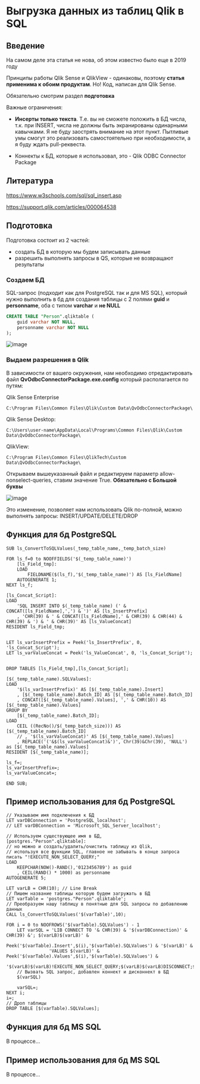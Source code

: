 # Выгрузка данных из таблиц Qlik в SQL

## Введение

На самом деле эта статья не нова, об этом известно было еще в 2019 году

Принципы работы Qlik Sense и QlikView - одинаковы, поэтому **статья применима к обоим продуктам**. Но! Код, написан для Qlik Sense.

Обязательно смотрим раздел **подготовка**

Важные ограничения:

- **Инсерты только текста**. Т.е. вы не сможете положить в БД числа, т.к. при INSERT, числа не должны быть экранированы одинарными кавычками. Я не буду заострять внимание на этот пункт. Пытливые умы смогут это реализовать самостоятельно при необходимости, а я буду ждать pull-реквеста.

- Коннекты к БД, которые я использовал, это - Qlik ODBC Connector Package

## Литература

https://www.w3schools.com/sql/sql_insert.asp

https://support.qlik.com/articles/000064538



## Подготовка

Подготовка состоит из 2 частей:
- создать БД в которую мы будем записывать данные
- разрешить выполнять запросы в QS, которые не возвращают результаты

### Создаем БД

SQL-запрос (подходит как для PostgreSQL так и для MS SQL), который нужно выполнить в бд для создания таблицы с 2 полями **guid** и **personname**, оба с типом **varchar** и **не NULL**
``` sql
CREATE TABLE "Person".qliktable (
	guid varchar NOT NULL,
	personname varchar NOT NULL
);
```
![image](https://user-images.githubusercontent.com/8188055/194236938-bd4c68be-fac0-4660-966e-62d28c609f90.png)


### Выдаем разрешения в Qlik

В зависимости от вашего окружения, нам необходимо отредактировать файл **QvOdbcConnectorPackage.exe.config** который располагается по путям:

Qlik Sense Enterprise
```
C:\Program Files\Common Files\Qlik\Custom Data\QvOdbcConnectorPackage\
```
Qlik Sense Desktop:
```
C:\Users\user-name\AppData\Local\Programs\Common Files\Qlik\Custom Data\QvOdbcConnectorPackage\
```
QlikView:
```
C:\Program Files\Common Files\QlikTech\Custom Data\QvOdbcConnectorPackage\
```

Открываем вышеуказанный файл и редактируем параметр allow-nonselect-queries, ставим значение True. **Обязательно с Большой буквы**

![image](https://user-images.githubusercontent.com/8188055/194237031-5dac45e4-5ba0-47d1-aab9-c1c531b99d83.png)


Это изменение, позволяет нам использовать Qlik по-полной, можно выполнять запросы: INSERT/UPDATE/DELETE/DROP


## Функция для бд PostgreSQL
```
SUB ls_ConvertToSQLValues(_temp_table_name,_temp_batch_size)

FOR ls_f=0 to NOOFFIELDS('$(_temp_table_name)')
    [ls_Field_tmp]:
    LOAD
        FIELDNAME($(ls_f),'$(_temp_table_name)') AS [ls_FieldName]
    AUTOGENERATE 1;
NEXT ls_f;

[ls_Concat_Script]:
LOAD
    'SQL INSERT INTO $(_temp_table_name) (' & CONCAT([ls_FieldName],',') & ')' AS [ls_InsertPrefix]
    , 'CHR(39) & ' & CONCAT([ls_FieldName],' & CHR(39) & CHR(44) & CHR(39) & ') & ' & CHR(39)' AS [ls_ValueConcat]
RESIDENT ls_Field_tmp;


LET ls_varInsertPrefix = Peek('ls_InsertPrefix', 0, 'ls_Concat_Script');
LET ls_varValueConcat = Peek('ls_ValueConcat', 0, 'ls_Concat_Script');


DROP TABLES [ls_Field_tmp],[ls_Concat_Script];

[$(_temp_table_name).SQLValues]:
LOAD
    '$(ls_varInsertPrefix)' AS [$(_temp_table_name).Insert]
    , [$(_temp_table_name).Batch_ID] AS [$(_temp_table_name).Batch_ID]
    , CONCAT([$(_temp_table_name).Values], ',' & CHR(10)) AS [$(_temp_table_name).Values]
GROUP BY
    [$(_temp_table_name).Batch_ID];
LOAD
    CEIL ((RecNo()/$(_temp_batch_size))) AS [$(_temp_table_name).Batch_ID]
    // , '$(ls_varValueConcat)' AS [$(_temp_table_name).Values]
    , REPLACE('('&$(ls_varValueConcat)&')', Chr(39)&Chr(39), 'NULL') as [$(_temp_table_name).Values]
RESIDENT [$(_temp_table_name)];

ls_f=;
ls_varInsertPrefix=;
ls_varValueConcat=;

END SUB;
```

## Пример использования для бд PostgreSQL
```
// Указываем имя подключения к БД
LET varDBConnection = 'PostgreSQL_localhost';
// LET varDBConnection = 'Microsoft_SQL_Server_localhost';

// Используем существующее имя в БД,
[postgres."Person".qliktable]:
// но можно и создать/удалить/очистить таблицу из Qlik,
// используя все функции SQL, главное не забывать в конце запроса писать "!EXECUTE_NON_SELECT_QUERY;"
LOAD
    KEEPCHAR(NOW()-RAND(),'0123456789') as guid
	, CEIL(RAND() * 1000) as personname
AUTOGENERATE 5;

LET varLB = CHR(10); // Line Break
// Пишем название таблицы которую будем загружать в БД
LET varTable = 'postgres."Person".qliktable';
// Преобразуем нашу таблицу в понятные для SQL запросы по добавлению данных
CALL ls_ConvertToSQLValues('$(varTable)',10);

FOR i = 0 to NOOFROWS('$(varTable).SQLValues') - 1
    LET varSQL = 'LIB CONNECT TO '& CHR(39) & '$(varDBConnection)' & CHR(39) &'; $(varLB)$(varLB)' &
                Peek('$(varTable).Insert',$(i),'$(varTable).SQLValues') & '$(varLB)' &
                'VALUES $(varLB)' & Peek('$(varTable).Values',$(i),'$(varTable).SQLValues') &
                '$(varLB)$(varLB)!EXECUTE_NON_SELECT_QUERY;$(varLB)$(varLB)DISCONNECT;$(varLB)$(varLB)';
    // Вызвать SQL запрос, добавлен коннект и дисконнект в БД
    $(varSQL)

    varSQL=;
NEXT i;
i=;
// Дроп таблицы
DROP TABLE [$(varTable).SQLValues];
```

## Функция для бд MS SQL
В процессе...
## Пример использования для бд MS SQL
В процессе...
